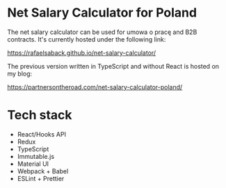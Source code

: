 # Net Salary Calculator for Poland

The net salary calculator can be used for umowa o pracę and B2B contracts. It's currently hosted under the following link:

https://rafaelsaback.github.io/net-salary-calculator/

The previous version written in TypeScript and without React is hosted on my blog:

https://partnersontheroad.com/net-salary-calculator-poland/

# Tech stack

- React/Hooks API
- Redux
- TypeScript
- Immutable.js
- Material UI
- Webpack + Babel
- ESLint + Prettier
